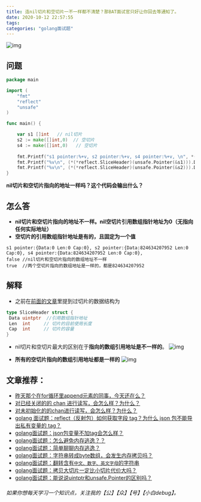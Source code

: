 ```yaml
---
title: 连nil切片和空切片一不一样都不清楚？那BAT面试官只好让你回去等通知了。
date: 2020-10-12 22:57:55
tags:
categories: "golang面试题"
---
```


![img](https://cdn.jsdelivr.net/gh/xiaobaiTech/image/640-20210524195843699.png)

<!-- more -->

## 问题

```go
package main

import (
	"fmt"
	"reflect"
	"unsafe"
)

func main() {

	var s1 []int   // nil切片
	s2 := make([]int,0)  // 空切片
	s4 := make([]int,0)   // 空切片
	
	fmt.Printf("s1 pointer:%+v, s2 pointer:%+v, s4 pointer:%+v, \n", *(*reflect.SliceHeader)(unsafe.Pointer(&s1)),*(*reflect.SliceHeader)(unsafe.Pointer(&s2)),*(*reflect.SliceHeader)(unsafe.Pointer(&s4)))
	fmt.Printf("%v\n", (*(*reflect.SliceHeader)(unsafe.Pointer(&s1))).Data==(*(*reflect.SliceHeader)(unsafe.Pointer(&s2))).Data)
	fmt.Printf("%v\n", (*(*reflect.SliceHeader)(unsafe.Pointer(&s2))).Data==(*(*reflect.SliceHeader)(unsafe.Pointer(&s4))).Data)
}
```

**nil切片和空切片指向的地址一样吗？这个代码会输出什么？**
	

## 怎么答

- **nil切片和空切片指向的地址不一样。nil空切片引用数组指针地址为0（无指向任何实际地址）**
- **空切片的引用数组指针地址是有的，且固定为一个值**

```
s1 pointer:{Data:0 Len:0 Cap:0}, s2 pointer:{Data:824634207952 Len:0 Cap:0}, s4 pointer:{Data:824634207952 Len:0 Cap:0}, 
false //nil切片和空切片指向的数组地址不一样
true  //两个空切片指向的数组地址是一样的，都是824634207952
```

## 解释

- 之前在[前面的文章](https://zhuanlan.zhihu.com/p/144923309)里提到过切片的数据结构为

```go
type SliceHeader struct {
 Data uintptr  //引用数组指针地址
 Len  int     // 切片的目前使用长度
 Cap  int     // 切片的容量
}
```

- nil切片和空切片最大的区别在于**指向的数组引用地址是不一样的**。
  ![img](https://cdn.jsdelivr.net/gh/xiaobaiTech/image/640.png)

- **所有的空切片指向的数组引用地址都是一样的**
  ![img](https://cdn.jsdelivr.net/gh/xiaobaiTech/image/640-20210524195829623.png)




## 文章推荐：

- [昨天那个在for循环里append元素的同事，今天还在么？](https://zhuanlan.zhihu.com/p/257802146) 
- [对已经关闭的的 chan 进行读写，会怎么样？为什么？](https://zhuanlan.zhihu.com/p/150629411) 
- [对未初始化的的chan进行读写，会怎么样？为什么？](https://zhuanlan.zhihu.com/p/149796956) 
- [golang 面试题：reflect（反射包）如何获取字段 tag？为什么 json 包不能导出私有变量的 tag？](https://zhuanlan.zhihu.com/p/148341972) 
- [golang面试题：json包变量不加tag会怎么样？](https://zhuanlan.zhihu.com/p/148175563) 
- [golang面试题：怎么避免内存逃逸？？](https://zhuanlan.zhihu.com/p/146590283)
- [golang面试题：简单聊聊内存逃逸？](https://zhuanlan.zhihu.com/p/145468000) 
- [golang面试题：字符串转成byte数组，会发生内存拷贝吗？](https://zhuanlan.zhihu.com/p/144923309)  
- [golang面试题：翻转含有`中文、数字、英文字母`的字符串](https://zhuanlan.zhihu.com/p/143056105)  
- [golang面试题：拷贝大切片一定比小切片代价大吗？](https://zhuanlan.zhihu.com/p/144980413)   
- [golang面试题：能说说uintptr和unsafe.Pointer的区别吗？](https://zhuanlan.zhihu.com/p/145220416)

###### 如果你想每天学习一个知识点，关注我的【公】【众】【号】【小白debug】。

